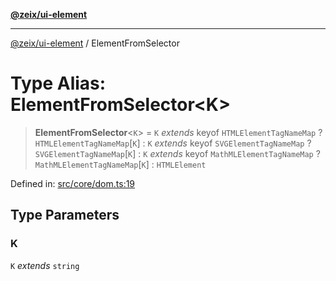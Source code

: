 [**@zeix/ui-element**](../README.md)

***

[@zeix/ui-element](../globals.md) / ElementFromSelector

# Type Alias: ElementFromSelector\<K\>

> **ElementFromSelector**\<`K`\> = `K` *extends* keyof `HTMLElementTagNameMap` ? `HTMLElementTagNameMap`\[`K`\] : `K` *extends* keyof `SVGElementTagNameMap` ? `SVGElementTagNameMap`\[`K`\] : `K` *extends* keyof `MathMLElementTagNameMap` ? `MathMLElementTagNameMap`\[`K`\] : `HTMLElement`

Defined in: [src/core/dom.ts:19](https://github.com/zeixcom/ui-element/blob/6eb916701d8e6ad874e5c8ced8c7ac11007d19ad/src/core/dom.ts#L19)

## Type Parameters

### K

`K` *extends* `string`
